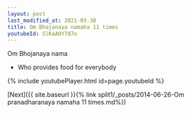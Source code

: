 ```yaml
---
layout: post
last_modified_at: 2021-03-30
title: Om Bhojanaya namaha 11 times
youtubeId: SlKaAOY7d7o
---
```

 
 
Om Bhojanaya nama 
 
 -  Who provides food for everybody 
 
  
 
  
 
 
 
 
 
 


{% include youtubePlayer.html id=page.youtubeId %}
 
[Next]({{ site.baseurl }}{% link  split1/_posts/2014-06-26-Om pranadharanaya namaha 11 times.md%})
 
